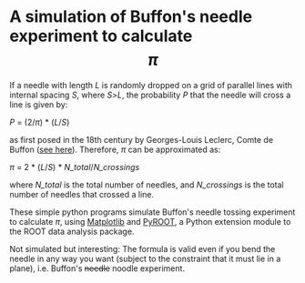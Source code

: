 # A simulation of Buffon's needle experiment to calculate $$\pi$$

If a needle with length *L* is randomly dropped on a grid of parallel lines with internal spacing *S*, where *S*>*L*, the probability *P* that the needle will cross a line is given by:

*P* = (2/$\pi$) \* (*L*/*S*)

as first posed in the 18th century by Georges-Louis Leclerc, Comte de Buffon ([see here](https://en.wikipedia.org/wiki/Buffon%27s_needle)). Therefore, $\pi$ can be approximated as:

$\pi$ = 2 \* (*L*/*S*) \* *N_total*/*N_crossings*

where *N_total* is the total number of needles, and *N_crossings* is the total number of needles that crossed a line.

These simple python programs simulate Buffon's needle tossing experiment to calculate $\pi$, using [Matplotlib](https://matplotlib.org) and [PyROOT](https://root.cern.ch/pyroot), a Python extension module to the ROOT data analysis package.

Not simulated but interesting: The formula is valid even if you bend the needle in any way you want (subject to the constraint that it must lie in a plane), i.e. Buffon's ~~needle~~ noodle experiment.
